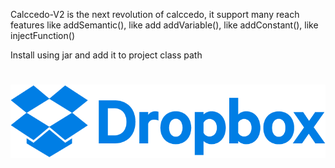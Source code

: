 Calccedo-V2 is the next revolution of calccedo, it support many reach features like addSemantic(), like add addVariable(), like addConstant(), like injectFunction()

Install using jar and add it to project class path


# 
[![N|Solid](https://raw.githubusercontent.com/ibrahim1hero1/calccedo/Calccedo-v2/readme/images/dropbox-logo.png)](https://www.dropbox.com/scl/fi/t5uwu7shqlbd7exx4fmwc/Calccedo-V2-1.0-SNAPSHOT.jar?rlkey=h4mfnughrvpyzzwzugfxrxi9k&dl=0)




